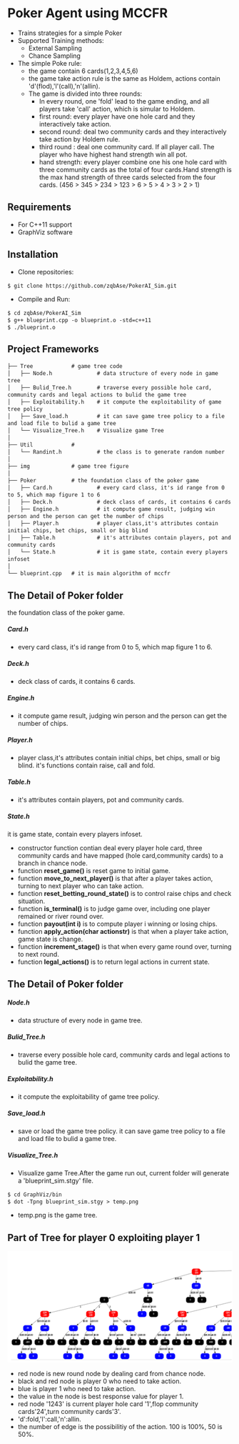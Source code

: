 # Poker Agent using MCCFR

* Trains strategies for a simple Poker
* Supported Training methods:
  * External Sampling
  * Chance Sampling
* The simple Poke rule:
  * the game contain 6 cards(1,2,3,4,5,6)
  * the game take action rule is the same as Holdem, actions contain 'd'(flod),'l'(call),'n'(allin).
  * The game is divided into three rounds:
    * In every round, one 'fold' lead to the game ending, and all players take 'call' action, which is simular to Holdem.
    * first round: every player have one hole card and they interactively take action.
    * second round: deal two community cards and they interactively take action by Holdem rule.
    * third round : deal one community card. If all player call. The player who have highest hand strength win all pot.
    * hand strength: every player combine one his one hole card with three community cards as the total of four cards.Hand strength is the max hand strength of three cards selected from the four cards.
    (456 > 345 > 234 > 123 > 6 > 5 > 4 > 3 > 2 > 1) 

## Requirements
* For C++11 support
* GraphViz software

## Installation
* Clone repositories:
```
$ git clone https://github.com/zqbAse/PokerAI_Sim.git
```

* Compile and Run:
```shell
$ cd zqbAse/PokerAI_Sim
$ g++ blueprint.cpp -o blueprint.o -std=c++11
$ ./blueprint.o
```

## Project Frameworks
```
├── Tree            # game tree code
│   ├── Node.h              # data structure of every node in game tree
│   ├── Bulid_Tree.h        # traverse every possible hole card, community cards and legal actions to bulid the game tree
│   ├── Exploitability.h    # it compute the exploitability of game tree policy
│   ├── Save_load.h         # it can save game tree policy to a file and load file to bulid a game tree
│   └── Visualize_Tree.h    # Visualize game Tree
│
├── Util            # 
│   └── Randint.h           # the class is to generate random number
│
├── img             # game tree figure
│
├── Poker           # the foundation class of the poker game
│   ├── Card.h              # every card class, it's id range from 0 to 5, which map figure 1 to 6
│   ├── Deck.h              # deck class of cards, it contains 6 cards
│   ├── Engine.h            # it compute game result, judging win person and the person can get the number of chips
│   ├── Player.h            # player class,it's attributes contain initial chips, bet chips, small or big blind
│   ├── Table.h             # it's attributes contain players, pot and community cards
│   └── State.h             # it is game state, contain every players infoset
│
└── blueprint.cpp   # it is main algorithm of mccfr
```

## The Detail of Poker folder

the foundation class of the poker game. 
##### Card.h
* every card class, it's id range from 0 to 5, which map figure 1 to 6.
##### Deck.h
* deck class of cards, it contains 6 cards.
##### Engine.h
* it compute game result, judging win person and the person can get the number of chips.
##### Player.h
* player class,it's attributes contain initial chips, bet chips, small or big blind. 
it's functions contain raise, call and fold.
##### Table.h
* it's attributes contain players, pot and community cards.
##### State.h
it is game state, contain every players infoset.  
* constructor function contian deal every player hole card, three community cards and have mapped (hole card,community cards) to a branch in chance node.
* function **reset_game()** is reset game to initial game.  
* function **move_to_next_player()** is that after a player takes action, turning to next player who can take action.  
* function **reset_betting_round_state()** is to control raise chips and check situation.  
* function **is_terminal()** is to judge game over, including one player remained or river round over.  
* function **payout(int i)** is to compute player i winning or losing chips.  
* function **apply_action(char actionstr)** is that when a player take action, game state is change.  
* function **increment_stage()** is that when every game round over, turning to next round.  
* function **legal_actions()** is to return legal actions in current state. 

## The Detail of Poker folder
##### Node.h
* data structure of every node in game tree.
##### Bulid_Tree.h
* traverse every possible hole card, community cards and legal actions to bulid the game tree.
##### Exploitability.h
* it compute the exploitability of game tree policy.
##### Save_load.h
* save or load the game tree policy. 
it can save game tree policy to a file and load file to bulid a game tree.
##### Visualize_Tree.h
* Visualize game Tree.After the game run out, current folder will generate a 'blueprint_sim.stgy' file.
```shell
$ cd GraphViz/bin
$ dot -Tpng blueprint_sim.stgy > temp.png
```
* temp.png is the game tree.
## Part of Tree for player 0 exploiting player 1
![百度](img/partoftree.png)
* red node is new round node by dealing card from chance node. 
* black and red node is player 0 who need to take action.
* blue is player 1 who need to take action.
* the value in the node is best response value for player 1.
* red node '1243' is current player hole card '1',flop community cards'24',turn community cards'3'.
* 'd':fold,'l':call,'n':allin.
* the number of edge is the possibilitiy of the action. 100 is 100%, 50 is 50%.
